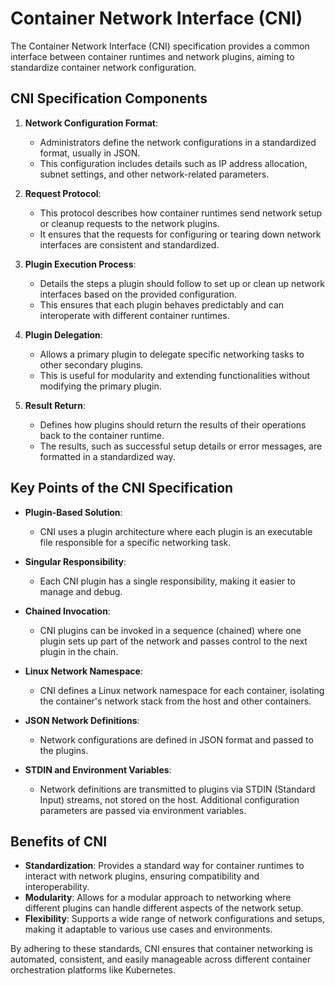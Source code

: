# Container Network Interface (CNI)

The Container Network Interface (CNI) specification provides a common interface between container runtimes and network plugins, aiming to standardize container network configuration.

## CNI Specification Components

1. **Network Configuration Format**:
    - Administrators define the network configurations in a standardized format, usually in JSON.
    - This configuration includes details such as IP address allocation, subnet settings, and other network-related parameters.

2. **Request Protocol**:
    - This protocol describes how container runtimes send network setup or cleanup requests to the network plugins.
    - It ensures that the requests for configuring or tearing down network interfaces are consistent and standardized.

3. **Plugin Execution Process**:
    - Details the steps a plugin should follow to set up or clean up network interfaces based on the provided configuration.
    - This ensures that each plugin behaves predictably and can interoperate with different container runtimes.

4. **Plugin Delegation**:
    - Allows a primary plugin to delegate specific networking tasks to other secondary plugins.
    - This is useful for modularity and extending functionalities without modifying the primary plugin.

5. **Result Return**:
    - Defines how plugins should return the results of their operations back to the container runtime.
    - The results, such as successful setup details or error messages, are formatted in a standardized way.

## Key Points of the CNI Specification

- **Plugin-Based Solution**:
  - CNI uses a plugin architecture where each plugin is an executable file responsible for a specific networking task.

- **Singular Responsibility**:
  - Each CNI plugin has a single responsibility, making it easier to manage and debug.

- **Chained Invocation**:
  - CNI plugins can be invoked in a sequence (chained) where one plugin sets up part of the network and passes control to the next plugin in the chain.

- **Linux Network Namespace**:
  - CNI defines a Linux network namespace for each container, isolating the container's network stack from the host and other containers.

- **JSON Network Definitions**:
  - Network configurations are defined in JSON format and passed to the plugins.

- **STDIN and Environment Variables**:
  - Network definitions are transmitted to plugins via STDIN (Standard Input) streams, not stored on the host. Additional configuration parameters are passed via environment variables.

## Benefits of CNI

- **Standardization**: Provides a standard way for container runtimes to interact with network plugins, ensuring compatibility and interoperability.
- **Modularity**: Allows for a modular approach to networking where different plugins can handle different aspects of the network setup.
- **Flexibility**: Supports a wide range of network configurations and setups, making it adaptable to various use cases and environments.

By adhering to these standards, CNI ensures that container networking is automated, consistent, and easily manageable across different container orchestration platforms like Kubernetes.
